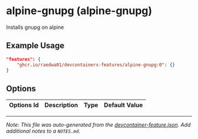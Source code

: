 
# alpine-gnupg (alpine-gnupg)

Installs gnupg on alpine

## Example Usage

```json
"features": {
    "ghcr.io/raedwa01/devcontainers-features/alpine-gnupg:0": {}
}
```

## Options

| Options Id | Description | Type | Default Value |
|-----|-----|-----|-----|




---

_Note: This file was auto-generated from the [devcontainer-feature.json](https://github.com/raedwa01/devcontainers-features/blob/main/src/alpine-gnupg/devcontainer-feature.json).  Add additional notes to a `NOTES.md`._
